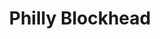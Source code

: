---
pid: LS198
title: Philly Blockhead
location_transcription: City Hall Subway Stop
zipcode: '21223'
outside_phl: 'Baltimore MD '
neighborhood: 
age: '39'
age_range: 30-39
instagram: 
image_file_name: LS_198.jpg
proposal_transcription: Blokheads represent a personal trophy for the every day person.
  We're all blokheads in one way, shape, or form. Blokheads represent the outer body
  experience of your inner self. How you see yourself.
topic: Unknown
topic_summary: '0'
type: Sculpture Statue
keywords_other: 
credit: 
image_labels: 
twitter: 
facebook: 
permalink: "/monuments/ls198/"
layout: item-page
---